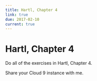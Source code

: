 ```yaml
---
title: Hartl, Chapter 4
link: true
due: 2017-02-10
current: true
---
```

Hartl, Chapter 4
================

Do all of the exercises in Hartl, Chapter 4.

Share your Cloud 9 instance with me.
